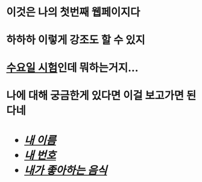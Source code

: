 
<html>
<head>
  
  <meta charset="utf-8">
</head>
<body>

<h1>이것은 나의 첫번째 웹페이지다<br><br> 하하하 <strong>이렇게 강조도 할 수 있지</strong>
<br><br><u>수요일 시험</u>인데 뭐하는거지...<br><br>
나에 대해 궁금한게 있다면 이걸 보고가면 된다네<h1>
<ul>
  <h5>
<li><a href="name.html">내 이름</a></li>
<li><a href="num.html">내 번호</a></li>
<li><a href="food.html">내가 좋아하는 음식</a></li>

</ul>
<p>



</p>
</body>
</html>
